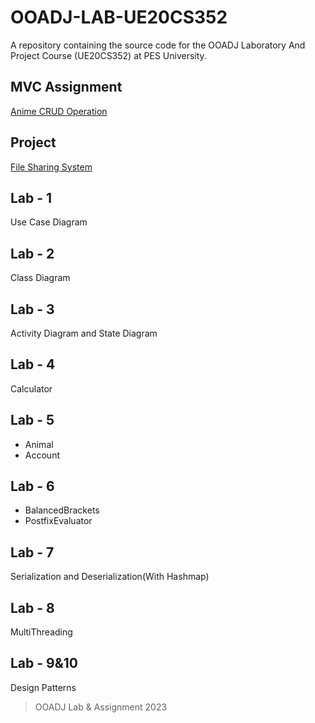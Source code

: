 # OOADJ-LAB-UE20CS352
A repository containing the source code for the OOADJ Laboratory And Project Course (UE20CS352) at PES University.

## MVC Assignment
[Anime CRUD Operation](https://github.com/yoyozaemon/Anime-CRUD-Using-MVC)

## Project 
[File Sharing System](https://github.com/yoyozaemon/File-Sharing-System)

## Lab - 1
Use Case Diagram

## Lab - 2
Class Diagram

## Lab - 3
Activity Diagram and State Diagram

## Lab - 4
Calculator

## Lab - 5

- Animal
- Account

## Lab - 6

- BalancedBrackets
- PostfixEvaluator

## Lab - 7
Serialization and Deserialization(With Hashmap)

## Lab - 8 
MultiThreading

## Lab - 9&10
Design Patterns

> OOADJ Lab & Assignment 2023
